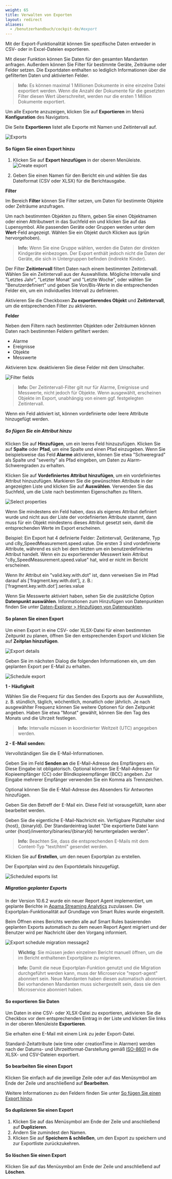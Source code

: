 ```yaml
---
weight: 65
title: Verwalten von Exporten
layout: redirect
aliases:
  - /benutzerhandbuch/cockpit-de/#export
---
```


Mit der Export-Funktionalität können Sie spezifische Daten entweder in CSV- oder in Excel-Dateien exportieren.

Mit dieser Funktion können Sie Daten für den gesamten Mandanten anfragen. Außerdem können Sie Filter für bestimmte Geräte, Zeiträume oder Felder setzen. Die Exportdaten enthalten so lediglich Informationen über die gefilterten Daten und aktivierten Felder.

>**Info:** Es können maximal 1 Millionen Dokumente in eine einzelne Datei exportiert werden. Wenn die Anzahl der Dokumente für die gesetzten Filter diesen Wert überschreitet, werden nur die ersten 1 Million Dokumente exportiert.

Um alle Exporte anzuzeigen, klicken Sie auf **Exportieren** im Menü **Konfiguration** des Navigators.

Die Seite **Exportieren** listet alle Exporte mit Namen und Zeitintervall auf.

![Exports](/images/benutzerhandbuch/cockpit/cockpit-exports.png)


#### <a name="add-export"></a>So fügen Sie einen Export hinzu

1. Klicken Sie auf **Export hinzufügen** in der oberen Menüleiste.<br>
	![Create export](/images/benutzerhandbuch/cockpit/cockpit-export-create.png)

2. Geben Sie einen Namen für den Bericht ein und wählen Sie das Dateiformat (CSV oder XLSX) für die Berichtausgabe.


**Filter**

Im Bereich **Filter** können Sie Filter setzen, um Daten für bestimmte Objekte oder Zeiträume anzufragen.

Um nach bestimmten Objekten zu filtern, geben Sie einen Objektnamen oder einen Attributwert in das Suchfeld ein und klicken Sie auf das Lupensymbol. Alle passenden Geräte oder Gruppen werden unter dem **Wert**-Feld angezeigt. Wählen Sie ein Objekt durch Klicken aus (grün hervorgehoben).

>**Info:** Wenn Sie eine Gruppe wählen, werden die Daten der direkten Kindgeräte einbezogen. Der Export enthält jedoch nicht die Daten der Geräte, die sich in Untergruppen befinden (indirekte Kinder).

Der Filter **Zeitintervall** filtert Daten nach einem bestimmten Zeitintervall. Wählen Sie ein Zeitintervall aus der Auswahlliste. Mögliche Intervalle sind "Letztes Jahr", "Letzter Monat" und "Letzte Woche", oder wählen Sie "Benutzerdefiniert" und geben Sie Von/Bis-Werte in die entsprechenden Felder ein, um ein individuelles Intervall zu definieren.

Aktivieren Sie die Checkboxen **Zu exportierendes Objekt** und **Zeitintervall**, um die entsprechenden Filter zu aktivieren.

**Felder**

Neben dem Filtern nach bestimmten Objekten oder Zeiträumen können Daten nach bestimmten Feldern gefiltert werden:

- Alarme
- Ereignisse
- Objekte
- Messwerte

Aktivieren bzw. deaktivieren Sie diese Felder mit dem Umschalter.

![Filter fields](/images/benutzerhandbuch/cockpit/cockpit-export-fields.png)

>**Info:** Der Zeitintervall-Filter gilt nur für Alarme, Ereignisse und Messwerte, nicht jedoch für Objekte. Wenn ausgewählt, erscheinen Objekte im Export, unabhängig von einem ggf. festgelegten Zeitintervall.

Wenn ein Feld aktiviert ist, können vordefinierte oder leere Attribute hinzugefügt werden.

##### So fügen Sie ein Attribut hinzu

Klicken Sie auf **Hinzufügen**, um ein leeres Feld hinzuzufügen. Klicken Sie auf **Spalte** oder **Pfad**, um eine Spalte und einen Pfad einzugeben. Wenn Sie beispielsweise das Feld **Alarme** aktivieren, können Sie etwa "Schweregrad" als Spalte und "severity" als Pfad eingeben, um Daten zu Alarm-Schweregraden zu erhalten.

Klicken Sie auf **Vordefiniertes Attribut hinzufügen**, um ein vordefiniertes Attribut hinzuzufügen. Markieren Sie die gewünschten Attribute in der angezeigten Liste und klicken Sie auf **Auswählen**. Verwenden Sie das Suchfeld, um die Liste nach bestimmten Eigenschaften zu filtern.

![Select properties](/images/benutzerhandbuch/cockpit/cockpit-export-properties.png)

Wenn Sie mindestens ein Feld haben, dass als eigenes Attribut definiert wurde und nicht aus der Liste der vordefinierten Attribute stammt, dann muss für ein Objekt mindestens dieses Attribut gesetzt sein, damit die entsprechenden Werte im Export erscheinen.

Beispiel:
Ein Export hat 4 definierte Felder: Zeitintervall, Gerätename, Typ und c8y&#95;SpeedMeasurement.speed.value. Die ersten 3 sind vordefinierte Attribute, während es sich bei dem letzten um ein benutzerdefiniertes Attribut handelt. Wenn ein zu exportierender Messwert kein Attribut "c8y_SpeedMeasurement.speed.value" hat, wird er nicht im Bericht erscheinen.

Wenn Ihr Attribut ein "valid.key.with.dot" ist, dann verweisen Sie im Pfad darauf als ['fragment.key.with.dot'], z. B.: ['fragment.key.with.dot'].series.value

Wenn Sie Messwerte aktiviert haben, sehen Sie die zusätzliche Option **Datenpunkt auswählen**. Informationen zum Hinzufügen von Datenpunkten finden Sie unter [Daten-Explorer > Hinzufügen von Datenpunkten](#add-data-points).

#### <a name="schedule-export"></a>So planen Sie einen Export

Um einen Export in eine CSV- oder XLSX-Datei für einen bestimmten Zeitpunkt zu planen, öffnen Sie den entsprechenden Export und klicken Sie auf **Zeitplan hinzufügen**.

![Export details](/images/benutzerhandbuch/cockpit/cockpit-export-add-schedule.png)

Geben Sie im nächsten Dialog die folgenden Informationen ein, um den geplanten Export per E-Mail zu erhalten.

![Schedule export](/images/benutzerhandbuch/cockpit/cockpit-export-new-schedule.png)

**1 - Häufigkeit**

Wählen Sie die Frequenz für das Senden des Exports aus der Auswahlliste, z. B. stündlich, täglich, wöchentlich, monatlich oder jährlich. Je nach ausgewählter Frequenz können Sie weitere Optionen für den Zeitpunkt angeben. Haben Sie etwa "Monat" gewählt, können Sie den Tag des Monats und die Uhrzeit festlegen.

>**Info:** Intervalle müssen in koordinierter Weltzeit (UTC) angegeben werden.

**2 - E-Mail senden:**

Vervollständigen Sie die E-Mail-Informationen.

Geben Sie im Feld **Senden an** die E-Mail-Adresse des Empfängers ein. Diese Eingabe ist obligatorisch. Optional können Sie E-Mail-Adressen für Kopieempfänger (CC) oder Blindkopieempfänger (BCC) angeben. Zur Eingabe mehrerer Empfänger verwenden Sie ein Komma als Trennzeichen.

Optional können Sie die E-Mail-Adresse des Absenders für Antworten hinzufügen.

Geben Sie den Betreff der E-Mail ein. Diese Feld ist vorausgefüllt, kann aber bearbeitet werden.

Geben Sie die eigentliche E-Mail-Nachricht ein. Verfügbare Platzhalter sind {host}, {binaryId}. Der Standardeintrag lautet "Die exportierte Datei kann unter {host}/inventory/binaries/{binaryId} heruntergeladen werden".

>**Info:** Beachten Sie, dass die entsprechenden E-Mails mit dem Content-Typ "text/html" gesendet werden.

Klicken Sie auf **Erstellen**, um den neuen Exportplan zu erstellen.

Der Exportplan wird zu den Exportdetails hinzugefügt.

![Scheduled exports list](/images/benutzerhandbuch/cockpit/cockpit-export-schedule-list.png)

##### Migration geplanter Exports

In der Version 10.6.2 wurde ein neuer Report Agent implementiert, um geplante Berichte in [Apama Streaming Analytics](/apama/overview-analytics/) zuzulassen. Die Exportplan-Funktionalität auf Grundlage von Smart Rules wurde eingestellt.

Beim Öffnen eines Berichts werden alle auf Smart Rules basierenden geplanten Exports automatisch zu dem neuen Report Agent migriert und der Benutzer wird per Nachricht über den Vorgang informiert.

![Export schedule migration message2](/images/benutzerhandbuch/cockpit/cockpit-export-migrate2.png)

>**Wichtig**: Sie müssen jeden einzelnen Bericht manuell öffnen, um die im Bericht enthaltenen Exportpläne zu migrieren.

> **Info:** Damit die neue Exportplan-Funktion genutzt und die Migration durchgeführt werden kann, muss der Microservice "report-agent" abonniert sein. Neue Mandanten haben diesen automatisch abonniert. Bei vorhandenen Mandanten muss sichergestellt sein, dass sie den Microservice abonniert haben.

#### So exportieren Sie Daten

Um Daten in eine CSV- oder XLSX-Datei zu exportieren, aktivieren Sie die Checkbox vor dem entsprechenden Eintrag in der Liste und klicken Sie links in der oberen Menüleiste **Exportieren**.

Sie erhalten eine E-Mail mit einem Link zu jeder Export-Datei.

Standard-Zeitattribute (wie time oder creationTime in Alarmen) werden nach der Datums- und Uhrzeitformat-Darstellung gemäß [ISO-8601]( https://www.w3.org/TR/NOTE-datetime) in die XLSX- und CSV-Dateien exportiert.

#### So bearbeiten Sie einen Export

Klicken Sie einfach auf die jeweilige Zeile oder auf das Menüsymbol am Ende der Zeile und anschließend auf **Bearbeiten**.

Weitere Informationen zu den Feldern finden Sie unter [So fügen Sie einen Export hinzu](#add-export).


#### So duplizieren Sie einen Export

1. Klicken Sie auf das Menüsymbol am Ende der Zeile und anschließend auf **Duplizieren**.
2. Ändern Sie zumindest den Namen.
3. Klicken Sie auf **Speichern & schließen**, um den Export zu speichern und zur Exportliste zurückzukehren.

#### So löschen Sie einen Export

Klicken Sie auf das Menüsymbol am Ende der Zeile und anschließend auf **Löschen**.
